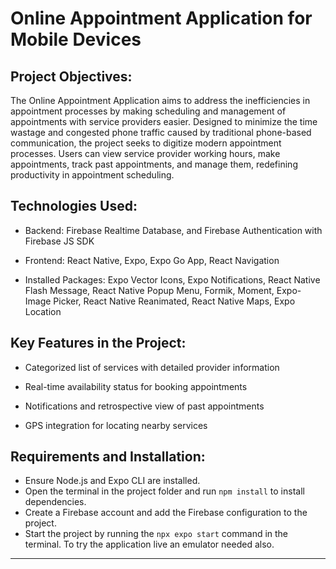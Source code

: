 # Online Appointment Application for Mobile Devices

## Project Objectives:
The Online Appointment Application aims to address the inefficiencies in appointment processes by making scheduling and management of appointments with service providers easier. Designed to minimize the time wastage and congested phone traffic caused by traditional phone-based communication, the project seeks to digitize modern appointment processes. Users can view service provider working hours, make appointments, track past appointments, and manage them, redefining productivity in appointment scheduling.

## Technologies Used:

* Backend: Firebase Realtime Database, and Firebase Authentication with Firebase JS SDK

* Frontend: React Native, Expo, Expo Go App, React Navigation

* Installed Packages: Expo Vector Icons, Expo Notifications, React Native Flash Message, React Native Popup Menu, Formik, Moment, Expo-Image Picker, React Native Reanimated, React Native Maps, Expo Location


## Key Features in the Project:

* Categorized list of services with detailed provider information

* Real-time availability status for booking appointments

* Notifications and retrospective view of past appointments

* GPS integration for locating nearby services


## Requirements and Installation:

* Ensure Node.js and Expo CLI are installed.
* Open the terminal in the project folder and run `npm install` to install dependencies.
* Create a Firebase account and add the Firebase configuration to the project.
* Start the project by running the `npx expo start` command in the terminal. To try the application live an emulator needed also. 

---
